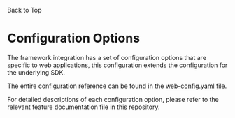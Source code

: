 <a name="#top">Back to Top</a>

# Configuration Options

The framework integration has a set of configuration options that are specific
to web applications, this configuration extends the configuration for the
underlying SDK.

The entire configuration reference can be found in the
[web-config.yaml](web-config.yaml) file.

For detailed descriptions of each configuration option, please refer to the
relevant feature documentation file in this repository.